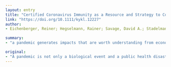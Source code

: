 ```yaml
---
layout: entry
title: "Certified Coronavirus Immunity as a Resource and Strategy to Cope with Pandemic Costs"
link: "https://doi.org/10.1111/kykl.12227"
author:
- Eichenberger, Reiner; Hegselmann, Rainer; Savage, David A.; Stadelmann, David; Torgler, Benno

summary:
- "a pandemic generates impacts that are worth understanding from economic, societal, historical, and cultural perspectives. We argue that as the disease spreads, we are able to harness a valuable key resource: people who have immunity to coronavirus. This vital resource must be effectively employed, it must be certified and it can be found, and it may even be actively produced. Our arguments not only apply to the current Pandemic but also to any future rapidly spreading, infectious disease epidemics."

original:
- "A pandemic is not only a biological event and a public health disaster, but it also generates impacts that are worth understanding from economic, societal, historical, and cultural perspectives. In this contribution, we argue that as the disease spreads, we are able to harness a valuable key resource: people who have immunity to coronavirus. This vital resource must be effectively employed, it must be certified, it must be searched for, it must be found, and it may even be actively produced. We discuss why this needs to be done and how this can be achieved. Our arguments not only apply to the current pandemic but also to any future rapidly spreading, infectious disease epidemics. In addition, we argue for high awareness of a major secondary, nonbiological crisis arising from the side effects of societal and economic pandemic reactions??to actual or imagined health risks. There is a risk that the impacts of the secondary crisis could outweigh that of the biological event."
---
```


